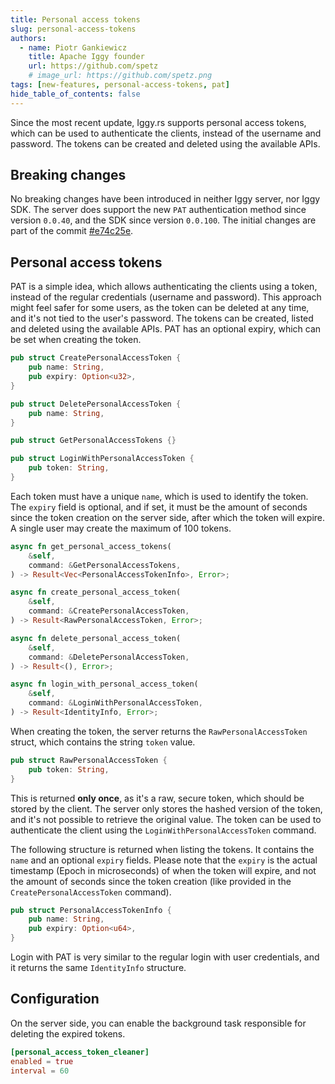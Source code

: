 ```yaml
---
title: Personal access tokens
slug: personal-access-tokens
authors:
  - name: Piotr Gankiewicz
    title: Apache Iggy founder
    url: https://github.com/spetz
    # image_url: https://github.com/spetz.png
tags: [new-features, personal-access-tokens, pat]
hide_table_of_contents: false
---
```


Since the most recent update, Iggy.rs supports personal access tokens, which can be used to authenticate the clients, instead of the username and password. The tokens can be created and deleted using the available APIs.

<!--truncate-->

## Breaking changes

No breaking changes have been introduced in neither Iggy server, nor Iggy SDK. The server does support the new `PAT` authentication method since version `0.0.40`, and the SDK since version `0.0.100`. The initial changes are part of the commit [#e74c25e](https://github.com/apache/iggy/commit/e74c25e058b1f39119ee89b5ada5d93f171cb221).

## Personal access tokens

PAT is a simple idea, which allows authenticating the clients using a token, instead of the regular credentials (username and password). This approach might feel safer for some users, as the token can be deleted at any time, and it's not tied to the user's password. The tokens can be created, listed and deleted using the available APIs. PAT has an optional expiry, which can be set when creating the token.


```rust
pub struct CreatePersonalAccessToken {
    pub name: String,
    pub expiry: Option<u32>,
}

pub struct DeletePersonalAccessToken {
    pub name: String,
}

pub struct GetPersonalAccessTokens {}

pub struct LoginWithPersonalAccessToken {
    pub token: String,
}
```

Each token must have a unique `name`, which is used to identify the token. The `expiry` field is optional, and if set, it must be the amount of seconds since the token creation on the server side, after which the token will expire. A single user may create the maximum of 100 tokens.

```rust
async fn get_personal_access_tokens(
    &self,
    command: &GetPersonalAccessTokens,
) -> Result<Vec<PersonalAccessTokenInfo>, Error>;

async fn create_personal_access_token(
    &self,
    command: &CreatePersonalAccessToken,
) -> Result<RawPersonalAccessToken, Error>;

async fn delete_personal_access_token(
    &self,
    command: &DeletePersonalAccessToken,
) -> Result<(), Error>;

async fn login_with_personal_access_token(
    &self,
    command: &LoginWithPersonalAccessToken,
) -> Result<IdentityInfo, Error>;
```

When creating the token, the server returns the `RawPersonalAccessToken` struct, which contains the string `token` value.

```rust
pub struct RawPersonalAccessToken {
    pub token: String,
}
```

This is returned **only once**, as it's a raw, secure token, which should be stored by the client. The server only stores the hashed version of the token, and it's not possible to retrieve the original value. The token can be used to authenticate the client using the `LoginWithPersonalAccessToken` command.

The following structure is returned when listing the tokens. It contains the `name` and an optional `expiry` fields. Please note that the `expiry` is the actual timestamp (Epoch in microseconds) of when the token will expire, and not the amount of seconds since the token creation (like provided in the `CreatePersonalAccessToken` command).

```rust
pub struct PersonalAccessTokenInfo {
    pub name: String,
    pub expiry: Option<u64>,
}
```

Login with PAT is very similar to the regular login with user credentials, and it returns the same `IdentityInfo` structure.

## Configuration

On the server side, you can enable the background task responsible for deleting the expired tokens.

```toml
[personal_access_token_cleaner]
enabled = true
interval = 60
```

